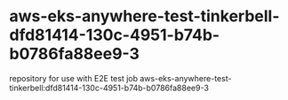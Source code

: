 # aws-eks-anywhere-test-tinkerbell-dfd81414-130c-4951-b74b-b0786fa88ee9-3
repository for use with E2E test job aws-eks-anywhere-test-tinkerbell:dfd81414-130c-4951-b74b-b0786fa88ee9-3
